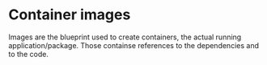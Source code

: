# Container images

Images are the blueprint used to create containers, the actual running
application/package. Those containse references to the dependencies and to the
code.
